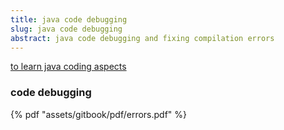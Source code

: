 ```yaml
---
title: java code debugging
slug: java code debugging
abstract: java code debugging and fixing compilation errors
---
```


[to learn java coding aspects ](https://jenkov.com/tutorials/java-functional-programming/functional-composition.html)


### code debugging

{% pdf "assets/gitbook/pdf/errors.pdf" %}